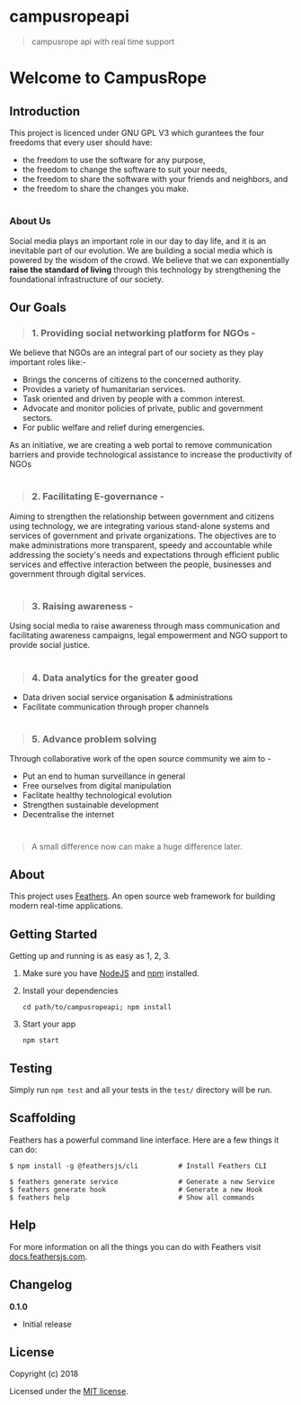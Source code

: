 # campusropeapi

> campusrope api with real time support


# Welcome to CampusRope

## Introduction

This project is licenced under GNU GPL V3 which gurantees the four freedoms that every user should have:
-   the freedom to use the software for any purpose,
-   the freedom to change the software to suit your needs,
-   the freedom to share the software with your friends and neighbors, and
-   the freedom to share the changes you make.

# 
### About Us
Social media plays an important role in our day to day life, 
and it is an inevitable part of our evolution.
We are building a social media which is powered by the wisdom of the crowd.
We believe that we can exponentially **raise the standard of living** through this technology by strengthening the foundational infrastructure of our society.

## Our Goals

> ### 1. Providing social networking platform for NGOs - 

We believe that NGOs are an integral part of our society as they play important roles like:-

 - Brings the concerns of citizens to the concerned authority.
 - Provides a variety of humanitarian services.
 - Task oriented and driven by people with a common interest.
 - Advocate and monitor policies of private, public and government
 sectors.
 - For public welfare and relief during emergencies.

As an initiative, we are creating a web portal to remove communication barriers and provide technological assistance to increase the productivity of NGOs 

#
>### 2.	Facilitating E-governance - 

Aiming to strengthen the relationship between government and citizens using technology, we are integrating various stand-alone systems and services of government and private organizations. The objectives are to make administrations more transparent, speedy and accountable while addressing the society's needs and expectations through efficient public services and effective interaction between the people, businesses and government through digital services.

#
>### 3.	Raising awareness  -
Using social media to raise awareness through mass communication and facilitating awareness campaigns, legal empowerment and NGO support to provide social justice.  

#
>### 4.	Data analytics for the greater good
 - Data driven social service organisation & administrations
 - Facilitate communication through proper channels

#
>### 5.	Advance problem solving 
Through collaborative work of the open source community we aim to -

 - Put an end to human surveillance in general
 - Free ourselves from digital manipulation
 - Faclitate healthy technological evolution
 - Strengthen sustainable development
 - Decentralise the internet

#
>A small difference now can make a huge difference later.



















## About

This project uses [Feathers](http://feathersjs.com). An open source web framework for building modern real-time applications.

## Getting Started

Getting up and running is as easy as 1, 2, 3.

1. Make sure you have [NodeJS](https://nodejs.org/) and [npm](https://www.npmjs.com/) installed.
2. Install your dependencies

    ```
    cd path/to/campusropeapi; npm install
    ```

3. Start your app

    ```
    npm start
    ```

## Testing

Simply run `npm test` and all your tests in the `test/` directory will be run.

## Scaffolding

Feathers has a powerful command line interface. Here are a few things it can do:

```
$ npm install -g @feathersjs/cli          # Install Feathers CLI

$ feathers generate service               # Generate a new Service
$ feathers generate hook                  # Generate a new Hook
$ feathers help                           # Show all commands
```

## Help

For more information on all the things you can do with Feathers visit [docs.feathersjs.com](http://docs.feathersjs.com).

## Changelog

__0.1.0__

- Initial release

## License

Copyright (c) 2018

Licensed under the [MIT license](LICENSE).
